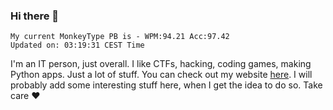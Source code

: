 ### Hi there 👋
<!-- PB START -->
```
My current MonkeyType PB is - WPM:94.21 Acc:97.42
Updated on: 03:19:31 CEST Time
```
<!-- PB END -->
I'm an IT person, just overall. I like CTFs, hacking, coding games, making Python apps. Just a lot of stuff.
You can check out my website [here](https://skill3472.github.io/).
I will probably add some interesting stuff here, when I get the idea to do so. Take care ❤️

